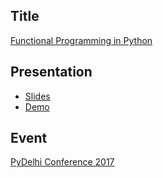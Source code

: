 ## Title

[Functional Programming in Python](https://github.com/shagunsodhani/PyDelhiConf2017)

## Presentation

* [Slides](http://slides.com/shagunsodhani/pydelhiconf2017/)
* [Demo](http://shagunsodhani.in/PyDelhiConf2017/Demo.slides.html)

## Event

[PyDelhi Conference 2017](https://conference.pydelhi.org/)